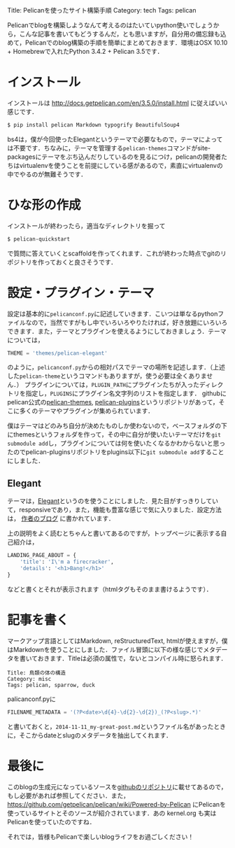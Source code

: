 Title: Pelicanを使ったサイト構築手順
Category: tech
Tags: pelican

Pelicanでblogを構築しようなんて考えるのはたいていpython使いでしょうから，こんな記事を書いてもどうするんだ，とも思いますが，自分用の備忘録も込めて，Pelicanでのblog構築の手順を簡単にまとめておきます．環境はOSX 10.10 + Homebrewで入れたPython 3.4.2 + Pelican 3.5です．

# インストール
インストールは http://docs.getpelican.com/en/3.5.0/install.html に従えばいい感じです．

```bash
$ pip install pelican Markdown typogrify BeautifulSoup4
```

bs4は，僕が今回使ったElegantというテーマで必要なもので，テーマによっては不要です．ちなみに，テーマを管理する`pelican-themes`コマンドがsite-packagesにテーマをぶち込んだりしているのを見るにつけ，pelicanの開発者たちはvirtualenvを使うことを前提にしている感があるので，素直にvirtualenvの中でやるのが無難そうです．

# ひな形の作成
インストールが終わったら，適当なディレクトリを掘って

```bash
$ pelican-quickstart
```

で質問に答えていくとscaffoldを作ってくれます．これが終わった時点でgitのリポジトリを作っておくと良さそうです．

# 設定・プラグイン・テーマ
設定は基本的に`pelicanconf.py`に記述していきます．こいつは単なるpythonファイルなので，当然ですがもし中でいろいろやりたければ，好き放題にいろいろできます．また，テーマとプラグインを使えるようにしておきましょう．テーマについては，

```python
THEME = 'themes/pelican-elegant'
```

のように，`pelicanconf.py`からの相対パスでテーマの場所を記述します．（上述した`pelican-theme`というコマンドもありますが，使う必要は全くありません．）
プラグインについては，`PLUGIN_PATH`にプラグインたちが入ったディレクトリを指定し，`PLUGINS`にプラグイン名文字列のリストを指定します．
githubにpelican公式の[pelican-themes](https://github.com/getpelican/pelican-themes), [pelican-plugins](https://github.com/getpelican/pelican-plugins)というリポジトリがあって，そこに多くのテーマやプラグインが集められています．

僕はテーマはどのみち自分が決めたものしか使わないので，ベースフォルダの下にthemesというフォルダを作って，その中に自分が使いたいテーマだけを`git submodule add`し，プラグインについては何を使いたくなるかわからないと思ったのでpelican-pluginsリポジトリをplugins以下に`git submodule add`することにしました．

## Elegant
テーマは，[Elegant](https://github.com/talha131/pelican-elegant)というのを使うことにしました．見た目がすっきりしていて，responsiveであり，また，機能も豊富な感じで気に入りました．設定方法は， [作者のブログ](http://oncrashreboot.com/elegant-best-pelican-theme-features) に書かれています．

上の説明をよく読むとちゃんと書いてあるのですが，トップページに表示する自己紹介は，

```python
LANDING_PAGE_ABOUT = {
    'title': 'I\'m a firecracker',
    'details': '<h1>Bang!</h1>'
}
```

などと書くとそれが表示されます（htmlタグもそのまま書けるようです）．

# 記事を書く
マークアップ言語としてはMarkdown, reStructuredText, htmlが使えますが，僕はMarkdownを使うことにしました．ファイル冒頭に以下の様な感じでメタデータを書いておきます．Titleは必須の属性で，ないとコンパイル時に怒られます．

```
Title: 鳥類の体の構造
Category: misc
Tags: pelican, sparrow, duck
```

palicanconf.pyに

```python
FILENAME_METADATA = '(?P<date>\d{4}-\d{2}-\d{2})_(?P<slug>.*)'
```

と書いておくと，`2014-11-11_my-great-post.md`というファイル名があったときに，そこからdateとslugのメタデータを抽出してくれます．

# 最後に
このblogの生成元になっているソースを[githubのリポジトリ](https://github.com/juzbox-dot-com/juzbox-dot-com.github.io-source)に載せてあるので，もし必要があれば参照してください．また， https://github.com/getpelican/pelican/wiki/Powered-by-Pelican にPelicanを使っているサイトとそのソースが紹介されています．あの kernel.org も実はPelicanを使っていたのですね．

それでは，皆様もPelicanで楽しいblogライフをお過ごしください！
